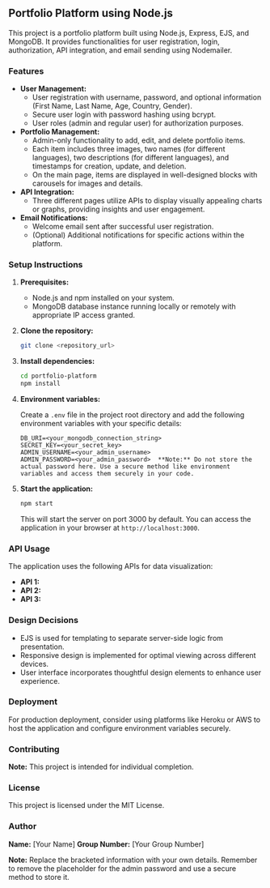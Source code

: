 ## Portfolio Platform using Node.js

This project is a portfolio platform built using Node.js, Express, EJS, and MongoDB. It provides functionalities for user registration, login, authorization, API integration, and email sending using Nodemailer.

### Features

* **User Management:**
    * User registration with username, password, and optional information (First Name, Last Name, Age, Country, Gender).
    * Secure user login with password hashing using bcrypt.
    * User roles (admin and regular user) for authorization purposes.
* **Portfolio Management:**
    * Admin-only functionality to add, edit, and delete portfolio items.
    * Each item includes three images, two names (for different languages), two descriptions (for different languages), and timestamps for creation, update, and deletion.
    * On the main page, items are displayed in well-designed blocks with carousels for images and details.
* **API Integration:**
    * Three different pages utilize APIs to display visually appealing charts or graphs, providing insights and user engagement.
* **Email Notifications:**
    * Welcome email sent after successful user registration.
    * (Optional) Additional notifications for specific actions within the platform.

### Setup Instructions

1. **Prerequisites:**
    * Node.js and npm installed on your system.
    * MongoDB database instance running locally or remotely with appropriate IP access granted.
2. **Clone the repository:**

   ```bash
   git clone <repository_url>
   ```

3. **Install dependencies:**

   ```bash
   cd portfolio-platform
   npm install
   ```

4. **Environment variables:**

   Create a `.env` file in the project root directory and add the following environment variables with your specific details:

   ```
   DB_URI=<your_mongodb_connection_string>
   SECRET_KEY=<your_secret_key>
   ADMIN_USERNAME=<your_admin_username>
   ADMIN_PASSWORD=<your_admin_password>  **Note:** Do not store the actual password here. Use a secure method like environment variables and access them securely in your code.
   ```

5. **Start the application:**

   ```bash
   npm start
   ```

   This will start the server on port 3000 by default. You can access the application in your browser at `http://localhost:3000`.

### API Usage

The application uses the following APIs for data visualization:

* **API 1:** 
* **API 2:** 
* **API 3:** 

### Design Decisions

* EJS is used for templating to separate server-side logic from presentation.
* Responsive design is implemented for optimal viewing across different devices.
* User interface incorporates thoughtful design elements to enhance user experience.

### Deployment

For production deployment, consider using platforms like Heroku or AWS to host the application and configure environment variables securely.

### Contributing

**Note:** This project is intended for individual completion. 

### License

This project is licensed under the MIT License.

### Author

**Name:** [Your Name]
**Group Number:** [Your Group Number]

**Note:** Replace the bracketed information with your own details. Remember to remove the placeholder for the admin password and use a secure method to store it.
